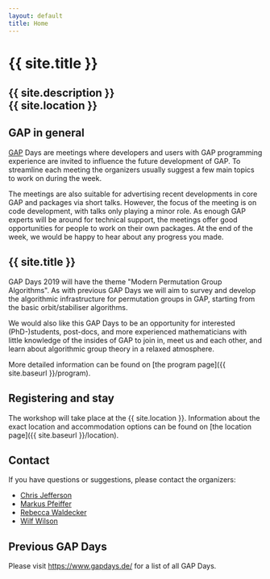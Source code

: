 ```yaml
---
layout: default
title: Home
---
```


# {{ site.title }}

## {{ site.description }}<br> {{ site.location }}

## GAP in general

[GAP](https://www.gap-system.org/) Days are meetings where developers and users
with GAP programming experience are invited to influence the future
development of GAP. To streamline each meeting the organizers usually suggest a few
main topics to work on during the week.

The meetings are also suitable for advertising recent developments in core GAP
and packages via short talks. However, the focus of the meeting is on code
development, with talks only playing a minor role.
As enough GAP experts will be around for technical support, the
meetings offer good opportunities for people to work on their own
packages. At the end of the week, we would be happy to hear about any progress you made.

## {{ site.title }}

GAP Days 2019 will have the theme "Modern Permutation Group Algorithms". As
with previous GAP Days we will aim to survey and develop the algorithmic infrastructure
for permutation groups in GAP, starting from the basic orbit/stabiliser algorithms.

We would also like this GAP Days to be an opportunity for interested
(PhD-)students, post-docs, and more experienced mathematicians with little
knowledge of the insides of GAP to join in, meet us and each other, and learn
about algorithmic group theory in a relaxed atmosphere.

More detailed information can be found on [the program page]({{ site.baseurl }}/program).

## Registering and stay

The workshop will take place at the {{ site.location }}. Information about the
exact location and accommodation options
can be found on [the location page]({{ site.baseurl }}/location).

## <a name="contact"></a> Contact

If you have questions or suggestions, please contact the organizers:

* [Chris Jefferson](mailto:caj21@st-andrews.ac.uk)
* [Markus Pfeiffer](mailto:markus.pfeiffer@st-andrews.ac.uk)
* [Rebecca Waldecker](mailto:rebecca.waldecker@mathematik.uni-halle.de)
* [Wilf Wilson](mailto:wilfred.wilson@mathematik.uni-halle.de)

## Previous GAP Days

Please visit <https://www.gapdays.de/> for a list of all GAP Days.
